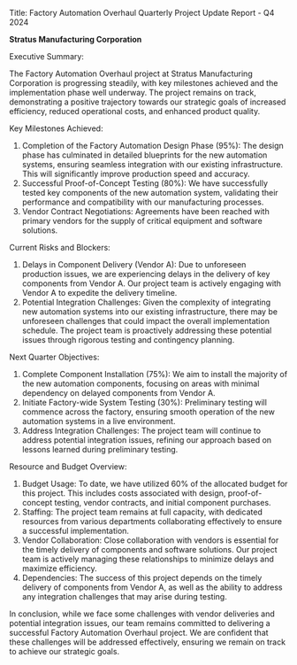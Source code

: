  Title: Factory Automation Overhaul Quarterly Project Update Report - Q4 2024

**Stratus Manufacturing Corporation**

Executive Summary:

The Factory Automation Overhaul project at Stratus Manufacturing Corporation is progressing steadily, with key milestones achieved and the implementation phase well underway. The project remains on track, demonstrating a positive trajectory towards our strategic goals of increased efficiency, reduced operational costs, and enhanced product quality.

Key Milestones Achieved:

1. Completion of the Factory Automation Design Phase (95%): The design phase has culminated in detailed blueprints for the new automation systems, ensuring seamless integration with our existing infrastructure. This will significantly improve production speed and accuracy.
2. Successful Proof-of-Concept Testing (80%): We have successfully tested key components of the new automation system, validating their performance and compatibility with our manufacturing processes.
3. Vendor Contract Negotiations: Agreements have been reached with primary vendors for the supply of critical equipment and software solutions.

Current Risks and Blockers:

1. Delays in Component Delivery (Vendor A): Due to unforeseen production issues, we are experiencing delays in the delivery of key components from Vendor A. Our project team is actively engaging with Vendor A to expedite the delivery timeline.
2. Potential Integration Challenges: Given the complexity of integrating new automation systems into our existing infrastructure, there may be unforeseen challenges that could impact the overall implementation schedule. The project team is proactively addressing these potential issues through rigorous testing and contingency planning.

Next Quarter Objectives:

1. Complete Component Installation (75%): We aim to install the majority of the new automation components, focusing on areas with minimal dependency on delayed components from Vendor A.
2. Initiate Factory-wide System Testing (30%): Preliminary testing will commence across the factory, ensuring smooth operation of the new automation systems in a live environment.
3. Address Integration Challenges: The project team will continue to address potential integration issues, refining our approach based on lessons learned during preliminary testing.

Resource and Budget Overview:

1. Budget Usage: To date, we have utilized 60% of the allocated budget for this project. This includes costs associated with design, proof-of-concept testing, vendor contracts, and initial component purchases.
2. Staffing: The project team remains at full capacity, with dedicated resources from various departments collaborating effectively to ensure a successful implementation.
3. Vendor Collaboration: Close collaboration with vendors is essential for the timely delivery of components and software solutions. Our project team is actively managing these relationships to minimize delays and maximize efficiency.
4. Dependencies: The success of this project depends on the timely delivery of components from Vendor A, as well as the ability to address any integration challenges that may arise during testing.

In conclusion, while we face some challenges with vendor deliveries and potential integration issues, our team remains committed to delivering a successful Factory Automation Overhaul project. We are confident that these challenges will be addressed effectively, ensuring we remain on track to achieve our strategic goals.